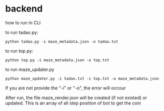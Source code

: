 # backend

how to run in CLI

to run tadao.py: 
```cli
python tadao.py -i maze_metadata.json -o tadao.txt
```

to run top.py: 
```cli
python top.py -i maze_metadata.json -o top.txt
```

to run maze_updater.py
```cli
python maze_updater.py -i tadao.txt -i top.txt -o maze_metadata.json
```

If you are not provide the "-i" or "-o", the error will occour

After run, the file maze_render.json will be created (if not existed) or updated. This is an array of all step position of bot to get the coin
